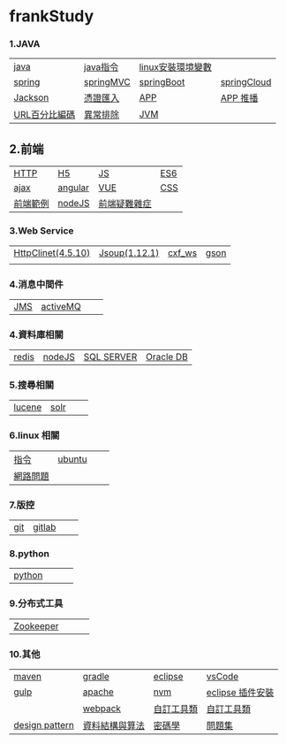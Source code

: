 # frankStudy
### 1.JAVA

|        |  |  |  |
| ---------- | --- |--- |--- |
|[java](file/java.md )|[java指令](file/javaCmd.md)| [linux安裝環境變數](/file/profile.md)|  |
|[spring](file/spring/SpringFramework.md )| [springMVC](file/spring/springMVC.md )| [springBoot](file/springBoot.md ) | [springCloud](file/springCloud.md )  |
| [Jackson](file/jackson.md ) |  [憑證匯入](file/crt.md ) |[APP](file/app.md )| [APP 推播](file/appNotification.md )|
|[URL百分比編碼](file/urlEncoder.md )|[異常排除](file/javaException.md )|[JVM](file/jvm.md )||

## 2.前端

|        |  |  |  |
| ---------- | --- |--- |--- |
|[HTTP](file/HTTP.md )|[H5](file/h5.md )|[JS](file/js.md )|[ES6](file/es6.md )|
|[ajax](file/ajax/ajax.md )|[angular](file/angular.md )|[VUE](file/vue.md )|[CSS](file/css.md)|
|[前端範例](file/jsexample.md )|[nodeJS](file/node/nodeJS.md )|[前端疑難雜症](file/jsexception.md )||

### 3.Web Service


|        |  |  |  |
| ---------- | --- |--- |--- |
|[HttpClinet(4.5.10)](file/HttpClinet.md )|[Jsoup(1.12.1)](file/jsoup.md )|[cxf_ws](file/cxfws.md )|[gson](file/gson.md )|
||||

### 4.消息中間件
|        |  |  |  |
| ---------- | --- |--- |--- |
|[JMS](file/jms.md )|[activeMQ](file/activeMQ.md )||


### 4.資料庫相關

|        |  |  |  |
| ---------- | --- |--- |--- |
|[redis](file/redis.md )|[nodeJS](file/node/nodeJS.md )|[SQL SERVER](file/sql/sqlServer.md )|[Oracle DB](file/sql/oracleDB.md )|

### 5.搜尋相關

|        |  |  |  |
| ---------- | --- |--- |--- |
|[lucene](file/lucene.md )|[solr](file/searchEngine/solr/solr.md)|||

### 6.linux 相關

|        |  |  |  |
| ---------- | --- |--- |--- |
|[指令](file/command.md )|[ubuntu](file/ubuntu.md )
|[網路問題](file/network.md )||


### 7.版控

|        |  |  |  |
| ---------- | --- |--- |--- |
|[git](file/git.md )|[gitlab](file/gitlab.md )|||

### 8.python

|        |  |  |  |
| ---------- | --- |--- |--- |
|[python](file/python.md )||||

### 9.分布式工具

|        |  |  |  |
| ---------- | --- |--- |--- |
|[Zookeeper](file/Zookeeper.md )||||


### 10.其他

|        |  |  |  |
| ---------- | --- |--- |--- |
|[maven](file/maven.md )|[gradle](file/gradle.md )|[eclipse](file/eclipse.md )|[vsCode](file/VSCode.md )|
|[gulp](file/gulp.md )|[apache](file/apache.md )|[nvm](file/nvm.md )|[eclipse 插件安裝](file/eclipsePlugins.md )|
||[webpack](file/webpack.md )|[自訂工具類](file/utils.md)|[自訂工具類](file/encryptionAndDecryption.md)
|[design pattern](file/designPattern.md)|[資料結構與算法](file/)|[密碼學](file/)|[問題集](file/problemSet.md)|

